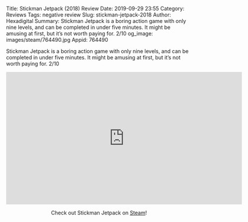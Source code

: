 Title: Stickman Jetpack (2018) Review
Date: 2019-09-29 23:55
Category: Reviews
Tags: negative review
Slug: stickman-jetpack-2018
Author: Hexadigital
Summary: Stickman Jetpack is a boring action game with only nine levels, and can be completed in under five minutes. It might be amusing at first, but it’s not worth paying for. 2/10
og_image: images/steam/764490.jpg
Appid: 764490

Stickman Jetpack is a boring action game with only nine levels, and can be completed in under five minutes. It might be amusing at first, but it’s not worth paying for. 2/10

<center><iframe src="https://www.youtube.com/embed/LBI-AkUWcUU?feature=oembed" allow="accelerometer; autoplay; encrypted-media; gyroscope; picture-in-picture" width="640" height="360" frameborder="0"></iframe>

Check out Stickman Jetpack on [Steam](https://store.steampowered.com/app/764490/?curator_clanid=34633900)!</center>

